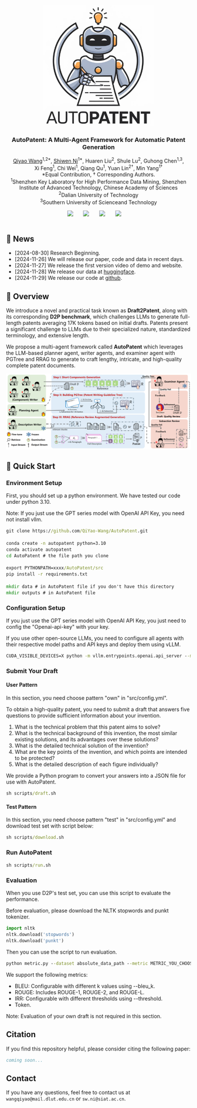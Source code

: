 <h3 align="center"><img style="margin:auto;" src='./static/images/logo.png' width=300px></h3>
<h3 align="center"><strong>AutoPatent</strong>: A Multi-Agent Framework for Automatic Patent Generation</h3>

  <p align="center">
    <a href="https://QiYao-Wang.github.io/">Qiyao Wang</a><sup>1,2*</sup>,
    <a href="https://nishiwen1214.github.io/">Shiwen Ni</a><sup>1*</sup>,
    <a>Huaren Liu</a><sup>2</sup>,
    <a>Shule Lu</a><sup>2</sup>,
    <a>Guhong Chen</a><sup>1,3</sup>,
    <br>
    <a>Xi Feng</a><sup>1</sup>,
    <a>Chi Wei</a><sup>1</sup>,
    <a>Qiang Qu</a><sup>1</sup>,
    <a>Yuan Lin</a><sup>2†</sup>,
    <a>Min Yang</a><sup>1†</sup>
    <br>
    *Equal Contribution, † Corresponding Authors.
    <br>
    <sup>1</sup>Shenzhen Key Laboratory for High Performance Data Mining, Shenzhen Institute of Advanced Technology, Chinese Academy of Sciences
    <br>
    <sup>2</sup>Dalian University of Technology
    <br>
    <sup>3</sup>Southern University of Scienceand Technology
    <br>
</p>

<div align="center">
 <a href=''><img src='https://img.shields.io/badge/Paper-arXiv-red'></a> &nbsp;&nbsp;&nbsp;&nbsp;&nbsp;
<!-- <a href='https://arxiv.org/abs/[]'><img src='https://img.shields.io/badge/arXiv-[]-b31b1b.svg'></a> &nbsp;&nbsp;&nbsp;&nbsp;&nbsp; -->
 <a href='https://QiYao-Wang.github.io/AutoPatent/'><img src='https://img.shields.io/badge/Website-Page-Yellow'></a> &nbsp;&nbsp;&nbsp;&nbsp;&nbsp;
 <a href=''><img src='https://img.shields.io/badge/License-MIT-blue'></a> &nbsp;&nbsp;&nbsp;&nbsp;&nbsp;
 <a href=''><img src='https://img.shields.io/badge/Demo-Page-Green'></a> &nbsp;&nbsp;&nbsp;&nbsp;&nbsp;
 <br>
 <br>
</div>

## 📢 News

- [2024-08-30] Research Beginning.
- [2024-11-26] We will release our paper, code and data in recent days.
- [2024-11-27] We release the first version video of demo and website.
- [2024-11-28] We release our data at [huggingface](https://huggingface.co/datasets/QiYao-Wang/D2P).
- [2024-11-29] We release our code at [github](https://github.com/QiYao-Wang/AutoPatent).

## 📖 Overview

We introduce a novel and practical task known as **Draft2Patent**, along with its corresponding **D2P benchmark**, which challenges LLMs to generate full-length patents averaging 17K tokens based on initial drafts. Patents present a significant challenge to LLMs due to their specialized nature, standardized terminology, and extensive length. 

We propose a multi-agent framework called **AutoPatent** which leverages the LLM-based planner agent, writer agents, and examiner agent with PGTree and RRAG to generate to craft lengthy, intricate, and high-quality complete patent documents. 

<img style="margin:auto;" src='./static/images/figure2.png'>

## 🧐 Quick Start
### Environment Setup
First, you should set up a python environment. We have tested our code under python 3.10.

Note: If you just use the GPT series model with OpenAI API Key, you need not install vllm.
```cmd
git clone https://github.com/QiYao-Wang/AutoPatent.git

conda create -n autopatent python=3.10
conda activate autopatent
cd AutoPatent # the file path you clone

export PYTHONPATH=xxxx/AutoPatent/src
pip install -r requirements.txt

mkdir data # in AutoPatent file if you don't have this directory
mkdir outputs # in AutoPatent file
```

### Configuration Setup
If you just use the GPT series model with OpenAI API Key, you just need to config the "Openai-api-key" with your key.

If you use other open-source LLMs, you need to configure all agents with their respective model paths and API keys and deploy them using vLLM.
```cmd
CUDA_VISIBLE_DEVICES=X python -m vllm.entrypoints.openai.api_server --model model_path --gpu_memory_utilization 0.X --api-key model_api --port xxxx
```

### Submit Your Draft 
#### User Pattern

In this section, you need choose pattern "own" in "src/config.yml".

To obtain a high-quality patent, you need to submit a draft that answers five questions to provide sufficient information about your invention.
1. What is the technical problem that this patent aims to solve?
2. What is the technical background of this invention, the most similar existing solutions, and its advantages over these solutions?
3. What is the detailed technical solution of the invention?
4. What are the key points of the invention, and which points are intended to be protected?
5. What is the detailed description of each figure individually?

We provide a Python program to convert your answers into a JSON file for use with AutoPatent.
```cmd
sh scripts/draft.sh
```

#### Test Pattern
In this section, you need choose pattern "test" in "src/config.yml" and download test set with script below:
```cmd
sh scripts/download.sh
```

### Run AutoPatent
```cmd
sh scripts/run.sh
```

### Evaluation
When you use D2P's test set, you can use this script to evaluate the performance.

Before evaluation, please download the NLTK stopwords and punkt tokenizer.
```python
import nltk
nltk.download('stopwords')
nltk.download('punkt')
```

Then you can use the script to run evaluation.
```cmd
python metric.py --dataset absolute_data_path --metric METRIC_YOU_CHOOSE
```
We support the following metrics:

- BLEU: Configurable with different k values using --bleu_k.
- ROUGE: Includes ROUGE-1, ROUGE-2, and ROUGE-L.
- IRR: Configurable with different thresholds using --threshold.
- Token.

Note: Evaluation of your own draft is not required in this section.

## 

## Citation

If you find this repository helpful, please consider citing the following paper:

```bib
coming soon...
```

## Contact
<!-- email -->

If you have any questions, feel free to contact us at `wangqiyao@mail.dlut.edu.cn` or `sw.ni@siat.ac.cn`.

